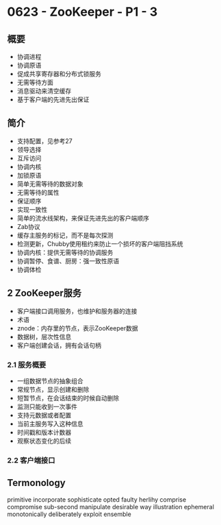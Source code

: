 # 0623 - ZooKeeper - P1 - 3

## 概要
- 协调进程
- 协调原语
- 促成共享寄存器和分布式锁服务
- 无需等待方面
- 消息驱动来清空缓存
- 基于客户端的先进先出保证

## 简介
- 支持配置，见参考27
- 领导选择
- 互斥访问
- 协调内核
- 加锁原语
- 简单无需等待的数据对象
- 无需等待的属性
- 保证顺序
- 实现一致性
- 简单的流水线架构，来保证先进先出的客户端顺序
- Zab协议
- 缓存主服务的标记，而不是每次探测
- 检测更新，Chubby使用租约来防止一个损坏的客户端阻挡系统
- 协调内核：提供无需等待的协调服务
- 协调暂停、食谱、厨房：强一致性原语
- 协调体检

## 2 ZooKeeper服务
- 客户端接口调用服务，也维护和服务器的连接
- 术语
- znode：内存里的节点，表示ZooKeeper数据
- 数据树，层次性信息
- 客户端创建会话，拥有会话句柄

### 2.1 服务概要
- 一组数据节点的抽象组合
- 常规节点，显示创建和删除
- 短暂节点，在会话结束的时候自动删除
- 监测只能收到一次事件
- 支持元数据或者配置
- 当前主服务写入这种信息
- 时间戳和版本计数器
- 观察状态变化的后续

### 2.2 客户端接口

## Termonology
primitive
incorporate
sophisticate
opted
faulty
herlihy
comprise
compromise
sub-second
manipulate
desirable way
illustration
ephemeral
monotonically
deliberately
exploit
ensemble





